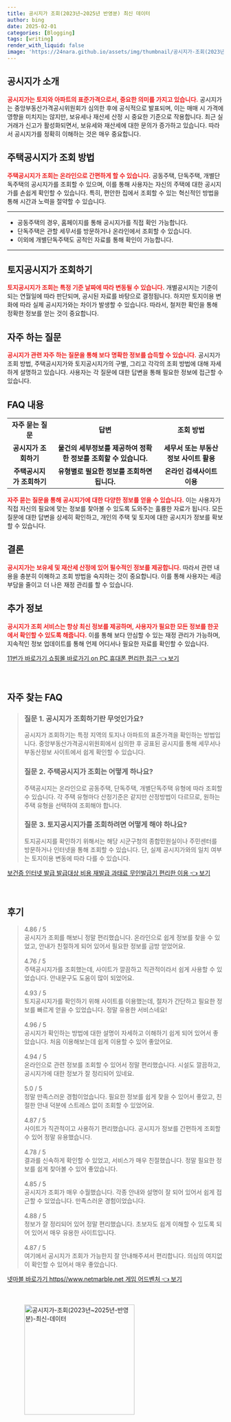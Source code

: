 ```yaml
---
title: 공시지가 조회(2023년~2025년 반영분) 최신 데이터
author: bing
date: 2025-02-01
categories: [Blogging]
tags: [writing]
render_with_liquid: false
image: 'https://24nara.github.io/assets/img/thumbnail/공시지가-조회(2023년~2025년-반영분)-최신-데이터.webp'
---
```



<h2 id='공시지가_소개'>공시지가 소개</h2>

<p><b><span style="color: #ee2323;">공시지가는 토지와 아파트의 표준가격으로서, 중요한 의미를 가지고 있습니다.</span></b> 공시지가는 중앙부동산가격공시위원회가 심의한 후에 공식적으로 발표되며, 이는 매매 시 가격에 영향을 미치지는 않지만, 보유세나 재산세 산정 시 중요한 기준으로 작용합니다. 최근 실거래가 신고가 활성화되면서, 보유세와 재산세에 대한 문의가 증가하고 있습니다. 따라서 공시지가를 정확히 이해하는 것은 매우 중요합니다.</p>

<h2 id='주택공시지가_조회방법'>주택공시지가 조회 방법</h2>

<p><b><span style="color: #ee2323;">주택공시지가 조회는 온라인으로 간편하게 할 수 있습니다.</span></b> 공동주택, 단독주택, 개별단독주택의 공시지가를 조회할 수 있으며, 이를 통해 사용자는 자신의 주택에 대한 공시지가를 손쉽게 확인할 수 있습니다. 특히, 편안한 집에서 조회할 수 있는 혁신적인 방법을 통해 시간과 노력을 절약할 수 있습니다.</p>

<hr />

<ul>
    <li>공동주택의 경우, 홈페이지를 통해 공시지가를 직접 확인 가능합니다.</li>
    <li>단독주택은 관할 세무서를 방문하거나 온라인에서 조회할 수 있습니다.</li>
    <li>이외에 개별단독주택도 공적인 자료를 통해 확인이 가능합니다.</li>
</ul>

<hr />

<h2 id='토지공시지가_조회하기'>토지공시지가 조회하기</h2>

<p><b><span style="color: #ee2323;">토지공시지가 조회는 특정 기준 날짜에 따라 변동될 수 있습니다.</span></b> 개별공시지는 기준이 되는 연월일에 따라 판단되며, 공시된 자료를 바탕으로 결정됩니다. 하지만 토지이용 변화에 따라 실제 공시지가와는 차이가 발생할 수 있습니다. 따라서, 철저한 확인을 통해 정확한 정보를 얻는 것이 중요합니다.</p>

<h2 id='자주하는_질문'>자주 하는 질문</h2>

<p><b><span style="color: #ee2323;">공시지가 관련 자주 하는 질문을 통해 보다 명확한 정보를 습득할 수 있습니다.</span></b> 공시지가 조회 방법, 주택공시지가와 토지공시지가의 구별, 그리고 각각의 조회 방법에 대해 자세하게 설명하고 있습니다. 사용자는 각 질문에 대한 답변을 통해 필요한 정보에 접근할 수 있습니다.</p>

<h2 id='FAQ_내용'>FAQ 내용</h2>

<table>
    <tr>
        <td style="text-align: center; height: 17px;"><b>자주 묻는 질문</b></td>
        <td style="text-align: center; height: 17px;"><b>답변</b></td>
        <td style="text-align: center; height: 17px;"><b>조회 방법</b></td>
    </tr>
    <tr>
        <td style="text-align: center; height: 17px;"><b>공시지가 조회하기</b></td>
        <td style="text-align: center; height: 17px;"><b>물건의 세부정보를 제공하여 정확한 정보를 조회할 수 있습니다.</b></td>
        <td style="text-align: center; height: 17px;"><b>세무서 또는 부동산 정보 사이트 활용</b></td>
    </tr>
    <tr>
        <td style="text-align: center; height: 17px;"><b>주택공시지가 조회하기</b></td>
        <td style="text-align: center; height: 17px;"><b>유형별로 필요한 정보를 조회하면 됩니다.</b></td>
        <td style="text-align: center; height: 17px;"><b>온라인 검색사이트 이용</b></td>
    </tr>
</table>

<p><b><span style="color: #ee2323;">자주 묻는 질문을 통해 공시지가에 대한 다양한 정보를 얻을 수 있습니다.</span></b> 이는 사용자가 직접 자신의 필요에 맞는 정보를 찾아볼 수 있도록 도와주는 훌륭한 자료가 됩니다. 모든 질문에 대한 답변을 상세히 확인하고, 개인의 주택 및 토지에 대한 공시지가 정보를 확보할 수 있습니다.</p>

<h2 id='결론'>결론</h2>

<p><b><span style="color: #ee2323;">공시지가는 보유세 및 재산세 산정에 있어 필수적인 정보를 제공합니다.</span></b> 따라서 관련 내용을 충분히 이해하고 조회 방법을 숙지하는 것이 중요합니다. 이를 통해 사용자는 세금 부담을 줄이고 더 나은 재정 관리를 할 수 있습니다.</p>

<h2 id='추가정보'>추가 정보</h2>

<p><b><span style="color: #ee2323;">공시지가 조회 서비스는 항상 최신 정보를 제공하며, 사용자가 필요한 모든 정보를 한곳에서 확인할 수 있도록 해줍니다.</span></b> 이를 통해 보다 안심할 수 있는 재정 관리가 가능하며, 지속적인 정보 업데이트를 통해 언제 어디서나 필요한 자료를 확인할 수 있습니다.</p>


<p><a class="click-button" title="11번가 바로가기 쇼핑몰 바로가기 on PC 휴대폰 편리한 접근" href="https://24nara.github.io/posts/11%EB%B2%88%EA%B0%80-%EB%B0%94%EB%A1%9C%EA%B0%80%EA%B8%B0-%EC%87%BC%ED%95%91%EB%AA%B0-%EB%B0%94%EB%A1%9C%EA%B0%80%EA%B8%B0-on-PC-%ED%9C%B4%EB%8C%80%ED%8F%B0-%ED%8E%B8%EB%A6%AC%ED%95%9C-%EC%A0%91%EA%B7%BC/" rel="dofollow">11번가 바로가기 쇼핑몰 바로가기 on PC 휴대폰 편리한 접근 👈 보기</a></p><br>
<h2 id='자주_찾는_FAQ'>자주 찾는 FAQ</h2>
<div itemscope="" itemtype="https://schema.org/FAQPage"> 
<blockquote> 
<div itemscope="" itemprop="mainEntity" itemtype="https://schema.org/Question"> 
<h3 itemprop="name">질문 1. 공시지가 조회하기란 무엇인가요? </h3> 
<div itemscope="" itemprop="acceptedAnswer" itemtype="https://schema.org/Answer"> 
<span itemprop="text"> 
<p>공시지가 조회하기는 특정 지역의 토지나 아파트의 표준가격을 확인하는 방법입니다. 중앙부동산가격공시위원회에서 심의한 후 공표된 공시지를 통해 세무서나 부동산정보 사이트에서 쉽게 확인할 수 있습니다.</p> 
</span> 
</div> 
</div> 

<div itemscope="" itemprop="mainEntity" itemtype="https://schema.org/Question"> 
<h3 itemprop="name">질문 2. 주택공시지가 조회는 어떻게 하나요? </h3> 
<div itemscope="" itemprop="acceptedAnswer" itemtype="https://schema.org/Answer"> 
<span itemprop="text"> 
<p>주택공시지는 온라인으로 공동주택, 단독주택, 개별단독주택 유형에 따라 조회할 수 있습니다. 각 주택 유형마다 산정기준은 같지만 산정방법이 다르므로, 원하는 주택 유형을 선택하여 조회해야 합니다.</p> 
</span> 
</div> 
</div> 

<div itemscope="" itemprop="mainEntity" itemtype="https://schema.org/Question"> 
<h3 itemprop="name">질문 3. 토지공시지가를 조회하려면 어떻게 해야 하나요? </h3> 
<div itemscope="" itemprop="acceptedAnswer" itemtype="https://schema.org/Answer"> 
<span itemprop="text"> 
<p>토지공시지를 확인하기 위해서는 해당 시군구청의 종합민원실이나 주민센터를 방문하거나 인터넷을 통해 조회할 수 있습니다. 단, 실제 공시지가와의 일치 여부는 토지이용 변동에 따라 다를 수 있습니다.</p> 
</span> 
</div> 
</div> 
</blockquote> 
</div>
<p><a class="click-button" title="보건증 인터넷 발급 발급대상 비용 재발급 과태료 무인발급기 편리한 이용" href="https://24nara.github.io/posts/%EB%B3%B4%EA%B1%B4%EC%A6%9D-%EC%9D%B8%ED%84%B0%EB%84%B7-%EB%B0%9C%EA%B8%89-%EB%B0%9C%EA%B8%89%EB%8C%80%EC%83%81-%EB%B9%84%EC%9A%A9-%EC%9E%AC%EB%B0%9C%EA%B8%89-%EA%B3%BC%ED%83%9C%EB%A3%8C-%EB%AC%B4%EC%9D%B8%EB%B0%9C%EA%B8%89%EA%B8%B0-%ED%8E%B8%EB%A6%AC%ED%95%9C-%EC%9D%B4%EC%9A%A9/" rel="dofollow">보건증 인터넷 발급 발급대상 비용 재발급 과태료 무인발급기 편리한 이용 👈 보기</a></p><br>
<h2 id='후기'>후기</h2>
<div itemscope itemtype="https://schema.org/Product">
  <blockquote>
  <div itemprop="review" itemscope itemtype="https://schema.org/Review">
      <div itemprop="reviewRating" itemscope itemtype="https://schema.org/Rating"> <span itemprop="ratingValue">4.86</span> / <span itemprop="bestRating">5</span> </div>
      <span itemprop="reviewBody">공시지가 조회를 해보니 정말 편리했습니다. 온라인으로 쉽게 정보를 찾을 수 있었고, 안내가 친절하게 되어 있어서 필요한 정보를 금방 얻었어요.</span>
  </div>
  <br>
  <div itemprop="review" itemscope itemtype="https://schema.org/Review">
      <div itemprop="reviewRating" itemscope itemtype="https://schema.org/Rating"> <span itemprop="ratingValue">4.76</span> / <span itemprop="bestRating">5</span> </div>
      <span itemprop="reviewBody">주택공시지가를 조회했는데, 사이트가 깔끔하고 직관적이라서 쉽게 사용할 수 있었습니다. 안내문구도 도움이 많이 되었어요.</span>
  </div>
  <br>
  <div itemprop="review" itemscope itemtype="https://schema.org/Review">
      <div itemprop="reviewRating" itemscope itemtype="https://schema.org/Rating"> <span itemprop="ratingValue">4.93</span> / <span itemprop="bestRating">5</span> </div>
      <span itemprop="reviewBody">토지공시지가를 확인하기 위해 사이트를 이용했는데, 절차가 간단하고 필요한 정보를 빠르게 얻을 수 있었습니다. 정말 유용한 서비스네요!</span>
  </div>
  <br>
  <div itemprop="review" itemscope itemtype="https://schema.org/Review">
      <div itemprop="reviewRating" itemscope itemtype="https://schema.org/Rating"> <span itemprop="ratingValue">4.96</span> / <span itemprop="bestRating">5</span> </div>
      <span itemprop="reviewBody">공시지가 확인하는 방법에 대한 설명이 자세하고 이해하기 쉽게 되어 있어서 좋았습니다. 처음 이용해보는데 쉽게 이용할 수 있어 좋았어요.</span>
  </div>
  <br>
  <div itemprop="review" itemscope itemtype="https://schema.org/Review">
      <div itemprop="reviewRating" itemscope itemtype="https://schema.org/Rating"> <span itemprop="ratingValue">4.94</span> / <span itemprop="bestRating">5</span> </div>
      <span itemprop="reviewBody">온라인으로 관련 정보를 조회할 수 있어서 정말 편리했습니다. 시설도 깔끔하고, 공시지가에 대한 정보가 잘 정리되어 있네요.</span>
  </div>
  <br>
  <div itemprop="review" itemscope itemtype="https://schema.org/Review">
      <div itemprop="reviewRating" itemscope itemtype="https://schema.org/Rating"> <span itemprop="ratingValue">5.0</span> / <span itemprop="bestRating">5</span> </div>
      <span itemprop="reviewBody">정말 만족스러운 경험이었습니다. 필요한 정보를 쉽게 찾을 수 있어서 좋았고, 친절한 안내 덕분에 스트레스 없이 조회할 수 있었어요.</span>
  </div>
  <br>
  <div itemprop="review" itemscope itemtype="https://schema.org/Review">
      <div itemprop="reviewRating" itemscope itemtype="https://schema.org/Rating"> <span itemprop="ratingValue">4.87</span> / <span itemprop="bestRating">5</span> </div>
      <span itemprop="reviewBody">사이트가 직관적이고 사용하기 편리했습니다. 공시지가 정보를 간편하게 조회할 수 있어 정말 유용했습니다.</span>
  </div>
  <br>
  <div itemprop="review" itemscope itemtype="https://schema.org/Review">
      <div itemprop="reviewRating" itemscope itemtype="https://schema.org/Rating"> <span itemprop="ratingValue">4.78</span> / <span itemprop="bestRating">5</span> </div>
      <span itemprop="reviewBody">결과를 신속하게 확인할 수 있었고, 서비스가 매우 친절했습니다. 정말 필요한 정보를 쉽게 찾아볼 수 있어 좋았습니다.</span>
  </div>
  <br>
  <div itemprop="review" itemscope itemtype="https://schema.org/Review">
      <div itemprop="reviewRating" itemscope itemtype="https://schema.org/Rating"> <span itemprop="ratingValue">4.85</span> / <span itemprop="bestRating">5</span> </div>
      <span itemprop="reviewBody">공시지가 조회가 매우 수월했습니다. 각종 안내와 설명이 잘 되어 있어서 쉽게 접근할 수 있었습니다. 만족스러운 경험이었습니다.</span>
  </div>
  <br>
  <div itemprop="review" itemscope itemtype="https://schema.org/Review">
      <div itemprop="reviewRating" itemscope itemtype="https://schema.org/Rating"> <span itemprop="ratingValue">4.88</span> / <span itemprop="bestRating">5</span> </div>
      <span itemprop="reviewBody">정보가 잘 정리되어 있어 정말 편리했습니다. 초보자도 쉽게 이해할 수 있도록 되어 있어서 매우 유용한 사이트입니다.</span>
  </div>
  <br>
  <div itemprop="review" itemscope itemtype="https://schema.org/Review">
      <div itemprop="reviewRating" itemscope itemtype="https://schema.org/Rating"> <span itemprop="ratingValue">4.87</span> / <span itemprop="bestRating">5</span> </div>
      <span itemprop="reviewBody">여기에서 공시지가 조회가 가능한지 잘 안내해주셔서 편리합니다. 의심의 여지없이 확인할 수 있어서 매우 좋았습니다.</span>
  </div>
  </blockquote>
</div>
<p><a class="click-button" title="넷마블 바로가기 https//www.netmarble.net 게임 어드벤처" href="https://24nara.github.io/posts/%EB%84%B7%EB%A7%88%EB%B8%94-%EB%B0%94%EB%A1%9C%EA%B0%80%EA%B8%B0-httpswww.netmarble.net-%EA%B2%8C%EC%9E%84-%EC%96%B4%EB%93%9C%EB%B2%A4%EC%B2%98/" rel="dofollow">넷마블 바로가기 https//www.netmarble.net 게임 어드벤처 👈 보기</a></p><br>
<figure class="image"><img src="https://24nara.github.io/assets/img/thumbnail/공시지가-조회(2023년~2025년-반영분)-최신-데이터.webp" alt="공시지가-조회(2023년~2025년-반영분)-최신-데이터" width="256" height="256"></figure>
